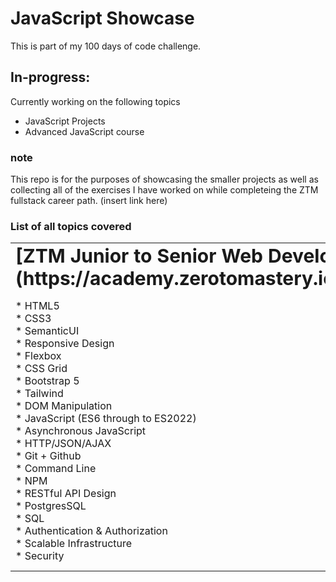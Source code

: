 # JavaScript Showcase

This is part of my 100 days of code challenge. 


## In-progress:

Currently working on the following topics 

* JavaScript Projects
* Advanced JavaScript course 

### note

This repo is for the purposes of showcasing the smaller projects as well as collecting all of the exercises I have worked on while completeing the ZTM fullstack career path.
(insert link here)

### List of all topics covered

<table border="0">
 <tr>
    <td><b style="font-size:30px">[ZTM Junior to Senior Web Developer](https://academy.zerotomastery.io/courses/enrolled/700470)</b></td>
    <td><b style="font-size:30px">[ZTM Complete Web Developer](https://academy.zerotomastery.io/courses/enrolled/697434)</b></td>
 </tr>
 <tr>
    <td>
    * HTML5 <br/> 
    * CSS3 <br/>
    * SemanticUI <br/>
    * Responsive Design<br/>
    * Flexbox<br/>
    * CSS Grid<br/>
    * Bootstrap 5<br/>
    * Tailwind<br/>
    * DOM Manipulation<br/>
    * JavaScript (ES6 through to ES2022)<br/>
    * Asynchronous JavaScript<br/>
    * HTTP/JSON/AJAX<br/>
    * Git + Github<br/>
    * Command Line<br/>
    * NPM<br/>
    * RESTful API Design<br/>
    * PostgresSQL<br/>
    * SQL<br/>
    * Authentication & Authorization<br/>
    * Scalable Infrastructure<br/>
    * Security<br/>
    </td>
    <td>
    * Production and Deployment<br/>
    * SSH<br/>
    * React + Redux<br/>
    * Webpack + Parcel<br/>
    * Node.js + Express<br/>
    * FrontEnd Performance Optimizations<br/>
    * BackEnd Performance Optimization<br/>
    * Progressive Web Apps<br/>
    * Typescript<br/>
    * Software Testing<br/>
    * Server Side Rendering<br/> 
    * Client Side Rendering<br/>
    * Front End Security Optimizations<br/>
    * Back End Security Optimizations<br/>
    * Docker<br/>
    * Redis<br/>
    * Sessions + JWT<br/>
    * Amazon Web Services ("AWS")<br/>
    * Serverless Architecture<br/>
    * Continuous Integration<br/>
    * Continuous Delivery<br/>
    * Continuous Deployment<br/>
    </td>
 </tr>
</table>


